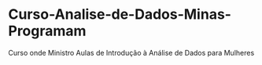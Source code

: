 # Curso-Analise-de-Dados-Minas-Programam
Curso onde Ministro Aulas de Introdução à Análise de Dados para Mulheres
